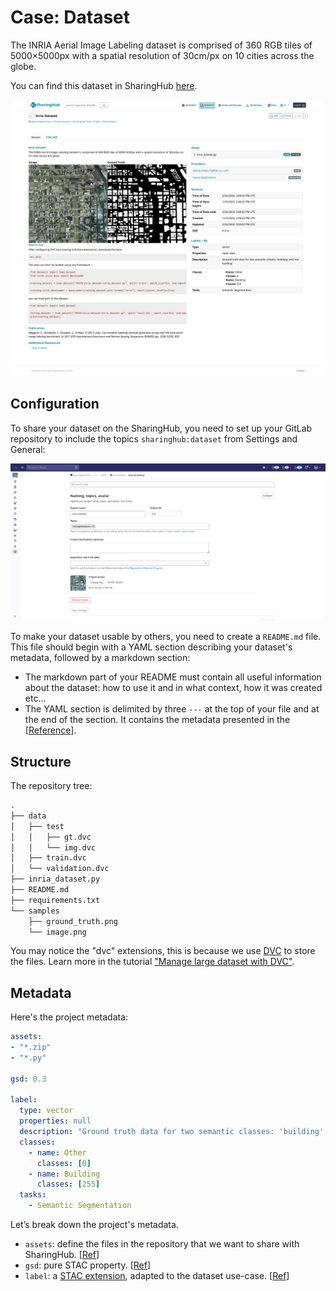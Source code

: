 # Case: Dataset

The INRIA Aerial Image Labeling dataset is comprised of 360 RGB tiles of 5000×5000px with a spatial resolution of 30cm/px on 10 cities across the globe.

You can find this dataset in SharingHub [here](https://sharinghub.p2.csgroup.space/ui/#/stac/collections/dataset/items/space_applications/mlops-services/sharinghub-tests/public/inria-dataset).

![Preview](../../assets/img/dataset-example.png)

## Configuration

To share your dataset on the SharingHub, you need to set up your GitLab repository to include the topics `sharinghub:dataset` from Settings and General:

![Add topics to dataset](../../assets/img/add-dataset-topic.png)

To make your dataset usable by others, you need to create a `README.md` file. This file should begin with a YAML section describing your dataset's metadata, followed by a markdown section:

- The markdown part of your README must contain all useful information about the dataset: how to use it and in what context, how it was created etc...
- The YAML section is delimited by three `---` at the top of your file and at the end of the section. It contains the metadata presented in the \[[Reference](./reference.md)].

## Structure

The repository tree:

```txt
.
├── data
│   ├── test
│   │   ├── gt.dvc
│   │   └── img.dvc
│   ├── train.dvc
│   └── validation.dvc
├── inria_dataset.py
├── README.md
├── requirements.txt
└── samples
    ├── ground_truth.png
    └── image.png
```

You may notice the "dvc" extensions, this is because we use [DVC](../data/dvc.md) to store the files. Learn more in the tutorial ["Manage large dataset with DVC"](../../tutorials/manage_dataset_with_dvc.md).

## Metadata

Here's the project metadata:

```yaml title="README.md Metadata"
assets:
- "*.zip"
- "*.py"

gsd: 0.3

label:
  type: vector
  properties: null
  description: "Ground truth data for two semantic classes: 'building' and 'not building'"
  classes:
    - name: Other
      classes: [0]
    - name: Building
      classes: [255]
  tasks:
    - Semantic Segmentation
```

Let’s break down the project's metadata.

- `assets`: define the files in the repository that we want to share with SharingHub. [[Ref](./reference.md#assets)]
- `gsd`: pure STAC property. [[Ref](./reference.md#remaining-properties)]
- `label`: a [STAC extension](https://github.com/stac-extensions/label), adapted to the dataset use-case. [[Ref](./reference.md#extensions)]
